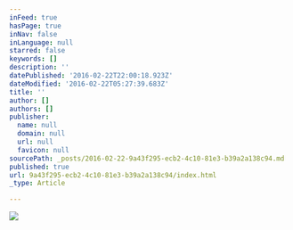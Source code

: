```yaml
---
inFeed: true
hasPage: true
inNav: false
inLanguage: null
starred: false
keywords: []
description: ''
datePublished: '2016-02-22T22:00:18.923Z'
dateModified: '2016-02-22T05:27:39.683Z'
title: ''
author: []
authors: []
publisher:
  name: null
  domain: null
  url: null
  favicon: null
sourcePath: _posts/2016-02-22-9a43f295-ecb2-4c10-81e3-b39a2a138c94.md
published: true
url: 9a43f295-ecb2-4c10-81e3-b39a2a138c94/index.html
_type: Article

---
```

![](https://the-grid-user-content.s3-us-west-2.amazonaws.com/6f873b52-446c-49f5-8d2e-26e36598a46a.jpg)